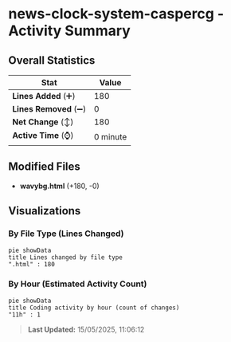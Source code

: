 # news-clock-system-caspercg - Activity Summary 

## Overall Statistics

| Stat                   | Value                                                             |
| ---------------------- | ----------------------------------------------------------------- |
| **Lines Added** (➕)   | 180                                          |
| **Lines Removed** (➖) | 0                                        |
| **Net Change** (↕)    | 180                |
| **Active Time** (⌚)   | 0 minute |


## Modified Files
- **wavybg.html** (+180, -0)

## Visualizations

### By File Type (Lines Changed)

```mermaid
pie showData
title Lines changed by file type
".html" : 180
```

### By Hour (Estimated Activity Count)

```mermaid
pie showData
title Coding activity by hour (count of changes)
"11h" : 1
```


> **Last Updated:** 15/05/2025, 11:06:12